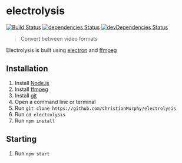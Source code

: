# electrolysis

[![Build Status](https://travis-ci.org/ChristianMurphy/electrolysis.svg?branch=master)](https://travis-ci.org/ChristianMurphy/electrolysis)
[![dependencies Status](https://david-dm.org/ChristianMurphy/electrolysis/status.svg)](https://david-dm.org/ChristianMurphy/electrolysis)
[![devDependencies Status](https://david-dm.org/ChristianMurphy/electrolysis/dev-status.svg)](https://david-dm.org/ChristianMurphy/electrolysis?type=dev)

> Convert between video formats

Electrolysis is built using [electron](http://electron.atom.io/) and [ffmpeg](https://ffmpeg.org/)

## Installation

1.  Install [Node.js](https://nodejs.org/en/download/current/)
2.  Install [ffmpeg](https://ffmpeg.org/download.html)
3.  Install [git](https://git-scm.com/downloads)
4.  Open a command line or terminal
5.  Run `git clone https://github.com/ChristianMurphy/electrolysis`
6.  Run `cd electrolysis`
7.  Run `npm install`

## Starting

1.  Run `npm start`
